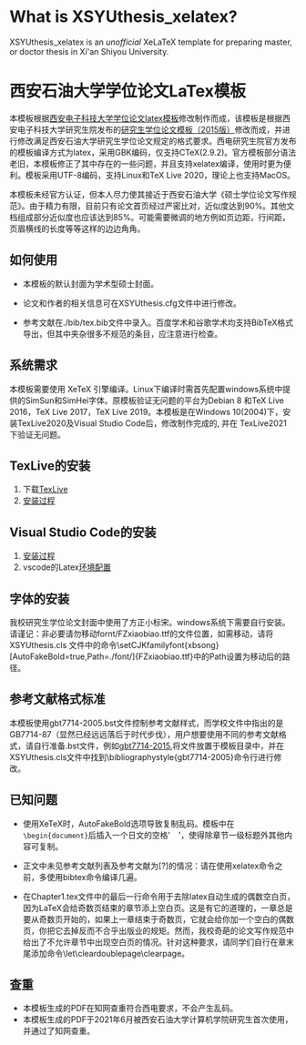 # What is XSYUthesis_xelatex?

XSYUthesis_xelatex is an *unofficial* XeLaTeX template for preparing  master, or doctor thesis in Xi'an Shiyou University.

# 西安石油大学学位论文LaTex模板

本模板根据[西安电子科技大学学位论文latex模板](https://github.com/103yiran/XDUthesis_xelatex)修改制作而成，该模板是根据西安电子科技大学研究生院发布的[研究生学位论文模板（2015版）](http://gr.xidian.edu.cn/system/_content/download.jsp?urltype=news.DownloadAttachUrl&owner=1281831001&wbfileid=2041391)修改而成，并进行修改满足西安石油大学研究生学位论文规定的格式要求。西电研究生院官方发布的模板编译方式为latex，采用GBK编码，仅支持CTeX(2.9.2)。官方模板部分语法老旧，本模板修正了其中存在的一些问题，并且支持xelatex编译，使用时更为便利。模板采用UTF-8编码，支持Linux和TeX Live 2020，理论上也支持MacOS。

本模板未经官方认证，但本人尽力使其接近于西安石油大学《硕士学位论文写作规范》。由于精力有限，目前只有论文首页经过严密比对，近似度达到90%。其他文档组成部分近似度也应该达到85%。可能需要微调的地方例如页边距，行间距，页眉横线的长度等等这样的边边角角。
## 如何使用

* 本模板的默认封面为学术型硕士封面。

* 论文和作者的相关信息可在XSYUthesis.cfg文件中进行修改。

* 参考文献在./bib/tex.bib文件中录入。百度学术和谷歌学术均支持BibTeX格式导出，但其中夹杂很多不规范的条目，应注意进行检查。


## 系统需求

本模板需要使用 XeTeX 引擎编译。Linux下编译时需首先配置windows系统中提供的SimSun和SimHei字体。原模板验证无问题的平台为Debian 8 和TeX Live 2016，TeX Live 2017，TeX Live 2019。本模板是在Windows 10(2004)下，安装TexLive2020及Visual Studio Code后，修改制作完成的, 并在 TexLive2021 下验证无问题。

## TexLive的安装
1. 下载[TexLive](http://mirror.ctan.org/systems/texlive/tlnet/install­tl­windows.exe)
2. [安装过程](https://blog.csdn.net/weixin_39892850/article/details/105468247)

## Visual Studio Code的安装
1. [安装过程](https://zhuanlan.zhihu.com/p/106357123)
2. vscode的Latex[环境配置](https://zhuanlan.zhihu.com/p/38178015)

## 字体的安装
我校研究生学位论文封面中使用了方正小标宋。windows系统下需要自行安装。请谨记：非必要请勿移动fornt/FZxiaobiao.ttf的文件位置，如需移动，请将 XSYUthesis.cls 文件中的命令\setCJKfamilyfont{xbsong}[AutoFakeBold=true,Path=./font/]{FZxiaobiao.ttf}中的Path设置为移动后的路径。

## 参考文献格式标准
本模板使用gbt7714-2005.bst文件控制参考文献样式，而学校文件中指出的是GB7714-87（显然已经远远落后于时代步伐），用户想要使用不同的参考文献格式，请自行准备.bst文件，例如[gbt7714-2015](https://github.com/CTeX-org/gbt7714-bibtex-style),将文件放置于模板目录中，并在XSYUthesis.cls文件中找到\bibliographystyle{gbt7714-2005}命令行进行修改。

## 已知问题
* 使用XeTeX时，AutoFakeBold选项导致复制乱码。模板中在`\begin{document}`后插入一个日文的空格'　'，使得除章节一级标题外其他内容可复制。

* 正文中未见参考文献列表及参考文献为[?]的情况：请在使用xelatex命令之前，多使用bibtex命令编译几遍。

* 在Chapter1.tex文件中的最后一行命令用于去除latex自动生成的偶数空白页，因为LaTeX会给奇数页结束的章节添上空白页。这是有它的道理的，一章总是要从奇数页开始的，如果上一章结束于奇数页，它就会给你加一个空白的偶数页，你把它去掉反而不合乎出版业的规矩。然而，我校奇葩的论文写作规范中给出了不允许章节中出现空白页的情况。针对这种要求，请同学们自行在章末尾添加命令\let\cleardoublepage\clearpage。

## 查重
* 本模板生成的PDF在知网查重符合西电要求，不会产生乱码。
* 本模板生成的PDF于2021年6月被西安石油大学计算机学院研究生首次使用，并通过了知网查重。

